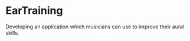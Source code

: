 EarTraining
===========

Developing an application which musicians can use to improve their aural skills.
